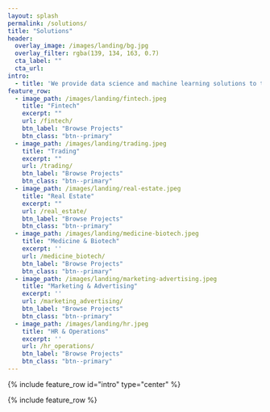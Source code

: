 ```yaml
---
layout: splash
permalink: /solutions/
title: "Solutions"
header:
  overlay_image: /images/landing/bg.jpg
  overlay_filter: rgba(139, 134, 163, 0.7)
  cta_label: ""
  cta_url:           
intro: 
  - title: 'We provide data science and machine learning solutions to the following industries.'
feature_row:
  - image_path: /images/landing/fintech.jpeg
    title: "Fintech"
    excerpt: ""
    url: /fintech/
    btn_label: "Browse Projects"
    btn_class: "btn--primary"
  - image_path: /images/landing/trading.jpeg
    title: "Trading"
    excerpt: ""
    url: /trading/
    btn_label: "Browse Projects"
    btn_class: "btn--primary"    
  - image_path: /images/landing/real-estate.jpeg
    title: "Real Estate"
    excerpt: ""
    url: /real_estate/
    btn_label: "Browse Projects"
    btn_class: "btn--primary"
  - image_path: /images/landing/medicine-biotech.jpeg
    title: "Medicine & Biotech"
    excerpt: ''
    url: /medicine_biotech/
    btn_label: "Browse Projects"
    btn_class: "btn--primary"
  - image_path: /images/landing/marketing-advertising.jpeg
    title: "Marketing & Advertising"
    excerpt: ''
    url: /marketing_advertising/
    btn_label: "Browse Projects"
    btn_class: "btn--primary"
  - image_path: /images/landing/hr.jpeg
    title: "HR & Operations"
    excerpt: ''
    url: /hr_operations/
    btn_label: "Browse Projects"
    btn_class: "btn--primary"
---
```


{% include feature_row id="intro" type="center" %}

{% include feature_row %}